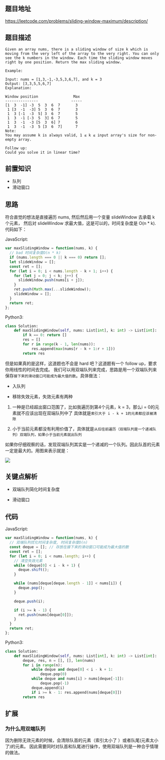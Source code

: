 ## 题目地址

https://leetcode.com/problems/sliding-window-maximum/description/

## 题目描述

```
Given an array nums, there is a sliding window of size k which is moving from the very left of the array to the very right. You can only see the k numbers in the window. Each time the sliding window moves right by one position. Return the max sliding window.

Example:

Input: nums = [1,3,-1,-3,5,3,6,7], and k = 3
Output: [3,3,5,5,6,7]
Explanation:

Window position                Max
---------------               -----
[1  3  -1] -3  5  3  6  7       3
 1 [3  -1  -3] 5  3  6  7       3
 1  3 [-1  -3  5] 3  6  7       5
 1  3  -1 [-3  5  3] 6  7       5
 1  3  -1  -3 [5  3  6] 7       6
 1  3  -1  -3  5 [3  6  7]      7
Note:
You may assume k is always valid, 1 ≤ k ≤ input array's size for non-empty array.

Follow up:
Could you solve it in linear time?
```

## 前置知识

- 队列
- 滑动窗口
  
## 思路

符合直觉的想法是直接遍历 nums, 然后然后用一个变量 slideWindow 去承载 k 个元素，
然后对 slideWindow 求最大值，这是可以的，时间复杂度是 O(n \* k).代码如下：

JavaScript:

```js
var maxSlidingWindow = function(nums, k) {
  // bad 时间复杂度O(n * k)
  if (nums.length === 0 || k === 0) return [];
  let slideWindow = [];
  const ret = [];
  for (let i = 0; i < nums.length - k + 1; i++) {
    for (let j = 0; j < k; j++) {
      slideWindow.push(nums[i + j]);
    }
    ret.push(Math.max(...slideWindow));
    slideWindow = [];
  }
  return ret;
};
```
Python3:

```python
class Solution:
    def maxSlidingWindow(self, nums: List[int], k: int) -> List[int]:
        if k == 0: return []
        res = []
        for r in range(k - 1, len(nums)):
            res.append(max(nums[r - k + 1:r + 1]))
        return res
```

但是如果真的是这样，这道题也不会是 hard 吧？这道题有一个 follow up，要求你用线性的时间去完成。
我们可以用双端队列来完成，思路是用一个双端队列来保存`接下来的滑动窗口可能成为最大值的数`。具体做法：


- 入队列

- 移除失效元素，失效元素有两种

1. 一种是已经超出窗口范围了，比如我遍历到第4个元素，k = 3，那么i = 0的元素就不应该出现在双端队列中了
具体就是`索引大于 i - k + 1的元素都应该被清除`

2. 小于当前元素都没有利用价值了，具体就是`从后往前遍历（双端队列是一个递减队列）双端队列，如果小于当前元素就出队列`


如果你仔细观察的话，发现双端队列其实是一个递减的一个队列。因此队首的元素一定是最大的。用图来表示就是：

![](https://tva1.sinaimg.cn/large/007S8ZIlly1ghltxg29buj30hb0di757.jpg)

## 关键点解析

- 双端队列简化时间复杂度

- 滑动窗口

## 代码


JavaScript:

```js
var maxSlidingWindow = function(nums, k) {
  // 双端队列优化时间复杂度, 时间复杂度O(n)
  const deque = []; // 存放在接下来的滑动窗口可能成为最大值的数
  const ret = [];
  for (let i = 0; i < nums.length; i++) {
    // 清空失效元素
    while (deque[0] < i - k + 1) {
      deque.shift();
    }

    while (nums[deque[deque.length - 1]] < nums[i]) {
      deque.pop();
    }

    deque.push(i);

    if (i >= k - 1) {
      ret.push(nums[deque[0]]);
    }
  }
  return ret;
};
```

Python3:

```python
class Solution:
    def maxSlidingWindow(self, nums: List[int], k: int) -> List[int]:
        deque, res, n = [], [], len(nums)
        for i in range(n):
            while deque and deque[0] < i - k + 1:
                deque.pop(0)
            while deque and nums[i] > nums[deque[-1]]:
                deque.pop(-1)
            deque.append(i)
            if i >= k - 1: res.append(nums[deque[0]])
        return res


```

## 扩展

### 为什么用双端队列
因为删除无效元素的时候，会清除队首的元素（索引太小了
）或者队尾(元素太小了)的元素。 因此需要同时对队首和队尾进行操作，使用双端队列是一种合乎情理的做法。
